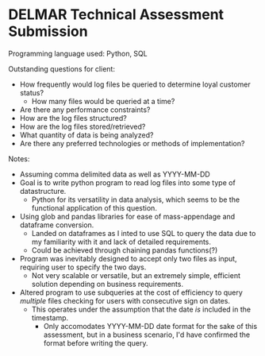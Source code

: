 # DELMAR Technical Assessment Submission

Programming language used: Python, SQL

Outstanding questions for client:
* How frequently would log files be queried to determine loyal customer status?
    * How many files would be queried at a time?
* Are there any performance constraints?
* How are the log files structured?
* How are the log files stored/retrieved?
* What quantity of data is being analyzed?
* Are there any preferred technologies or methods of implementation?





Notes: 
* Assuming comma delimited data as well as YYYY-MM-DD 
* Goal is to write python program to read log files into some type of datastructure.
    * Python for its versatility in data analysis, which seems to be the functional application of this question.
* Using glob and pandas libraries for ease of mass-appendage and dataframe conversion.
    * Landed on dataframes as I inted to use SQL to query the data due to my familiarity with it and lack of detailed requirements.
    * Could be achieved through chaining pandas functions(?)
* Program was inevitably designed to accept only two files as input, requiring user to specify the two days. 
    * Not very scalable or versatile, but an extremely simple, efficient solution depending on business requirements.
* Altered program to use subqueries at the cost of efficiency to query *multiple* files checking for users with consecutive sign on dates.
    * This operates under the assumption that the date *is* included in the timestamp. 
        * Only accomodates YYYY-MM-DD date format for the sake of this assessment, but in a business scenario, I'd have confirmed the format before writing the query. 